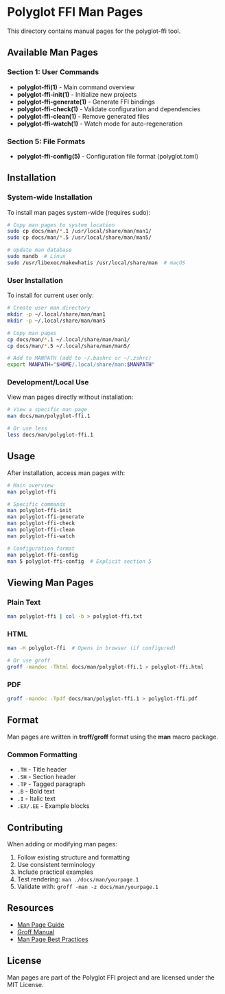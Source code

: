 # Polyglot FFI Man Pages

This directory contains manual pages for the polyglot-ffi tool.

## Available Man Pages

### Section 1: User Commands

- **polyglot-ffi(1)** - Main command overview
- **polyglot-ffi-init(1)** - Initialize new projects
- **polyglot-ffi-generate(1)** - Generate FFI bindings
- **polyglot-ffi-check(1)** - Validate configuration and dependencies
- **polyglot-ffi-clean(1)** - Remove generated files
- **polyglot-ffi-watch(1)** - Watch mode for auto-regeneration

### Section 5: File Formats

- **polyglot-ffi-config(5)** - Configuration file format (polyglot.toml)

## Installation

### System-wide Installation

To install man pages system-wide (requires sudo):

```bash
# Copy man pages to system location
sudo cp docs/man/*.1 /usr/local/share/man/man1/
sudo cp docs/man/*.5 /usr/local/share/man/man5/

# Update man database
sudo mandb  # Linux
sudo /usr/libexec/makewhatis /usr/local/share/man  # macOS
```

### User Installation

To install for current user only:

```bash
# Create user man directory
mkdir -p ~/.local/share/man/man1
mkdir -p ~/.local/share/man/man5

# Copy man pages
cp docs/man/*.1 ~/.local/share/man/man1/
cp docs/man/*.5 ~/.local/share/man/man5/

# Add to MANPATH (add to ~/.bashrc or ~/.zshrc)
export MANPATH="$HOME/.local/share/man:$MANPATH"
```

### Development/Local Use

View man pages directly without installation:

```bash
# View a specific man page
man docs/man/polyglot-ffi.1

# Or use less
less docs/man/polyglot-ffi.1
```

## Usage

After installation, access man pages with:

```bash
# Main overview
man polyglot-ffi

# Specific commands
man polyglot-ffi-init
man polyglot-ffi-generate
man polyglot-ffi-check
man polyglot-ffi-clean
man polyglot-ffi-watch

# Configuration format
man polyglot-ffi-config
man 5 polyglot-ffi-config  # Explicit section 5
```

## Viewing Man Pages

### Plain Text
```bash
man polyglot-ffi | col -b > polyglot-ffi.txt
```

### HTML
```bash
man -H polyglot-ffi  # Opens in browser (if configured)

# Or use groff
groff -mandoc -Thtml docs/man/polyglot-ffi.1 > polyglot-ffi.html
```

### PDF
```bash
groff -mandoc -Tpdf docs/man/polyglot-ffi.1 > polyglot-ffi.pdf
```

## Format

Man pages are written in **troff/groff** format using the **man** macro package.

### Common Formatting

- `.TH` - Title header
- `.SH` - Section header
- `.TP` - Tagged paragraph
- `.B` - Bold text
- `.I` - Italic text
- `.EX/.EE` - Example blocks

## Contributing

When adding or modifying man pages:

1. Follow existing structure and formatting
2. Use consistent terminology
3. Include practical examples
4. Test rendering: `man ./docs/man/yourpage.1`
5. Validate with: `groff -man -z docs/man/yourpage.1`

## Resources

- [Man Page Guide](https://www.kernel.org/doc/man-pages/)
- [Groff Manual](https://www.gnu.org/software/groff/manual/)
- [Man Page Best Practices](https://www.man7.org/linux/man-pages/man7/man-pages.7.html)

## License

Man pages are part of the Polyglot FFI project and are licensed under the MIT License.
